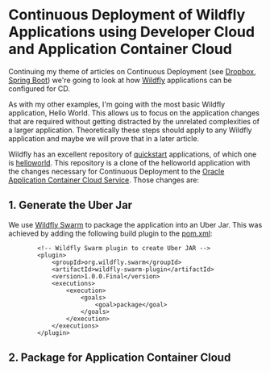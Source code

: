 # Continuous Deployment of Wildfly Applications using Developer Cloud and Application Container Cloud #

Continuing my theme of articles on Continuous Deployment (see [Dropbox](https://wbrianleonard.wordpress.com/2016/08/05/continuous-delivery-of-microservices-using-dropwizard-developer-cloud-and-application-container-cloud/), [Spring Boot](https://wbrianleonard.wordpress.com/2016/10/14/continuous-deployment-of-spring-boot-applications-using-developer-cloud-and-application-container-cloud/)) we're going to look at how [Wildfly](http://wildfly.org/) applications can be configured for CD.

As with my other examples, I'm going with the most basic Wildfly application, Hello World. This allows us to focus on the application changes that are required without getting distracted by the unrelated complexities of a larger application. Theoretically these steps should apply to any Wildfly application and maybe we will prove that in a later article.

Wildfly has an excellent repository of [quickstart](https://github.com/wildfly/quickstart) applications, of which one is [helloworld](https://github.com/wildfly/quickstart/tree/10.x/helloworld). This repository is a clone of the helloworld application with the changes necessary for Continuous Deployment to the [Oracle Application Container Cloud Service](https://cloud.oracle.com/en_US/acc?tabID=1447830811338). Those changes are:

## 1. Generate the Uber Jar ##
We use [Wildfly Swarm](http://wildfly-swarm.io/) to package the application into an Uber Jar. This was achieved by adding the following build plugin to the [pom.xml](https://github.com/wbleonard/accs-wildfly/blob/master/pom.xml):

			<!-- Wildfly Swarm plugin to create Uber JAR -->
			<plugin>  
                <groupId>org.wildfly.swarm</groupId>  
                <artifactId>wildfly-swarm-plugin</artifactId>  
                <version>1.0.0.Final</version>  
                <executions>  
                    <execution>  
                        <goals>  
                            <goal>package</goal>  
                        </goals>  
                    </execution>  
                </executions>  
			</plugin>  		
## 2. Package for Application Container Cloud
